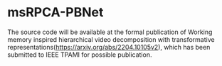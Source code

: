 # msRPCA-PBNet
The source code will be available at the formal publication of Working memory inspired hierarchical video decomposition with transformative representations(https://arxiv.org/abs/2204.10105v2), which has been submitted to IEEE TPAMI for possible publication.
